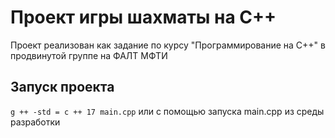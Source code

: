 # Проект игры шахматы на С++
Проект реализован как задание по курсу "Программирование на C++" в продвинутой группе на ФАЛТ МФТИ

## Запуск проекта
```g ++ -std = c ++ 17 main.cpp```
или с помощью запуска main.cpp из среды разработки
